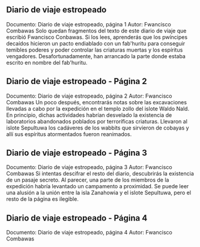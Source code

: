 ## Diario de viaje estropeado
Documento: Diario de viaje estropeado, página 1
Autor: Fwancisco Combawas
Solo quedan fragmentos del texto de este diario de viaje que escribió Fwancisco Conbawas. Si los lees, aprenderás que los pwíncipes decaídos hicieron un pacto endiablado con un fab'huritu para conseguir temibles poderes y poder controlar las criaturas muertas y los espíritus vengadores. Desafortunadamente, han arrancado la parte donde estaba escrito en nombre del fab'huritu.

## Diario de viaje estropeado - Página 2
Documento: Diario de viaje estropeado, página 2
Autor: Fwancisco Combawas
Un poco después, encontrarás notas sobre las excavaciones llevadas a cabo por la expedición en el templo zollo del islote Waldo Nald. En principio, dichas actividades habrían desvelado la existencia de laboratorios abandonados poblados por terroríficas criaturas. Llevaron al islote Sepultuwa los cadáveres de los wabbits que sirvieron de cobayas y allí sus espíritus atormentados fueron reanimados.

## Diario de viaje estropeado - Página 3
Documento: Diario de viaje estropeado, página 3
Autor: Fwancisco Combawas
Si intentas descifrar el resto del diario, descubrirás la existencia de un pasaje secreto. Al parecer, una parte de los miembros de la expedición habría levantado un campamento a proximidad. Se puede leer una alusión a la unión entre la isla Zanahowia y el islote Sepultuwa, pero el resto de la página es ilegible.

## Diario de viaje estropeado - Página 4
Documento: Diario de viaje estropeado, página 4
Autor: Fwancisco Combawas


